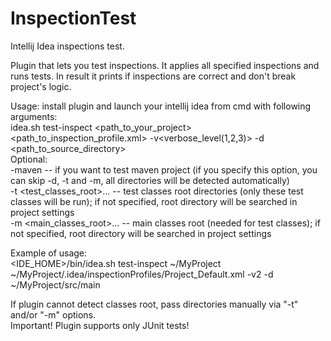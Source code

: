 # InspectionTest
Intellij Idea inspections test.

Plugin that lets you test inspections. It applies all specified inspections and runs tests. In result it prints if inspections are correct and don't break project's logic. 

Usage: install plugin and launch your intellij idea from cmd with following arguments:<br>
      idea.sh test-inspect <path_to_your_project> <path_to_inspection_profile.xml> -v<verbose_level(1,2,3)> -d <path_to_source_directory> <br>
Optional: <br>
-maven -- if you want to test maven project (if you specify this option, you can skip -d, -t and -m, all directories will be detected automatically) <br>
-t <test_classes_root>... -- test classes root directories (only these test classes will be run); if not specified, root directory will be searched in project settings <br>
-m <main_classes_root>...  --  main classes root (needed for test classes); if not specified, root directory will be searched in project settings <br>

Example of usage: <br>
<IDE_HOME>/bin/idea.sh test-inspect ~/MyProject ~/MyProject/.idea/inspectionProfiles/Project_Default.xml -v2 -d ~/MyProject/src/main <br>

If plugin cannot detect classes root, pass directories manually via "-t" and/or "-m" options. <br>
Important! Plugin supports only JUnit tests! 
